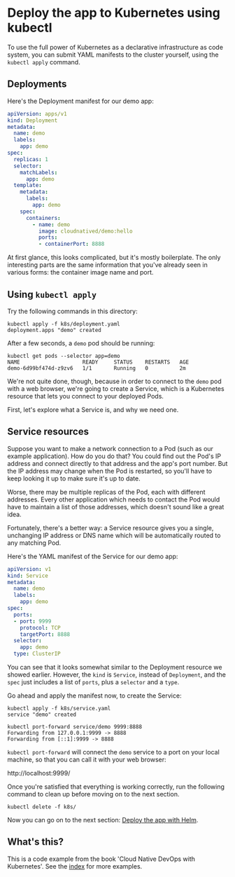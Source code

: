 # Deploy the app to Kubernetes using kubectl

To use the full power of Kubernetes as a declarative infrastructure as code system, you can submit YAML manifests to the cluster yourself, using the `kubectl apply` command.

## Deployments

Here's the Deployment manifest for our demo app:

```yaml
apiVersion: apps/v1
kind: Deployment
metadata:
  name: demo
  labels:
    app: demo
spec:
  replicas: 1
  selector:
    matchLabels:
      app: demo
  template:
    metadata:
      labels:
        app: demo
    spec:
      containers:
        - name: demo
          image: cloudnatived/demo:hello
          ports:
          - containerPort: 8888
```

At first glance, this looks complicated, but it's mostly boilerplate. The only interesting parts are the same information that you've already seen in various forms: the container image name and port.

## Using `kubectl apply`

Try the following commands in this directory:

```
kubectl apply -f k8s/deployment.yaml
deployment.apps "demo" created
```

After a few seconds, a `demo` pod should be running:

```
kubectl get pods --selector app=demo
NAME                    READY     STATUS    RESTARTS   AGE
demo-6d99bf474d-z9zv6   1/1       Running   0          2m
```

We're not quite done, though, because in order to connect to the `demo` pod with a web browser, we're going to create a Service, which is a Kubernetes resource that lets you connect to your deployed Pods.

First, let's explore what a Service is, and why we need one.

## Service resources

Suppose you want to make a network connection to a Pod (such as our example application). How do you do that? You could find out the Pod's IP address and connect directly to that address and the app's port number. But the IP address may change when the Pod is restarted, so you'll have to keep looking it up to make sure it's up to date.

Worse, there may be multiple replicas of the Pod, each with different addresses. Every other application which needs to contact the Pod would have to maintain a list of those addresses, which doesn't sound like a great idea.

Fortunately, there's a better way: a Service resource gives you a single, unchanging IP address or DNS name which will be automatically routed to any matching Pod.

Here's the YAML manifest of the Service for our demo app:

```yaml
apiVersion: v1
kind: Service
metadata:
  name: demo
  labels:
    app: demo
spec:
  ports:
  - port: 9999
    protocol: TCP
    targetPort: 8888
  selector:
    app: demo
  type: ClusterIP
```

You can see that it looks somewhat similar to the Deployment resource we showed earlier. However, the `kind` is `Service`, instead of `Deployment`, and the `spec` just includes a list of `ports`, plus a `selector` and a `type`.

Go ahead and apply the manifest now, to create the Service:

```
kubectl apply -f k8s/service.yaml
service "demo" created

kubectl port-forward service/demo 9999:8888
Forwarding from 127.0.0.1:9999 -> 8888
Forwarding from [::1]:9999 -> 8888
```

`kubectl port-forward` will connect the `demo` service to a port on your local machine, so that you can call it with your web browser:

http://localhost:9999/

Once you're satisfied that everything is working correctly, run the following command to clean up before moving on to the next section.

```
kubectl delete -f k8s/
```

Now you can go on to the next section: [Deploy the app with Helm](/hello-helm).

## What's this?

This is a code example from the book 'Cloud Native DevOps with Kubernetes'. See the [index](/README.md) for more examples.
